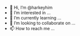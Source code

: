 - 👋 Hi, I’m @harkeyhim
- 👀 I’m interested in ...
- 🌱 I’m currently learning ...
- 💞️ I’m looking to collaborate on ...
- 📫 How to reach me ...

<!---
harkeyhim/harkeyhim is a ✨ special ✨ repository because its `README.md` (this file) appears on your GitHub profile.
You can click the Preview link to take a look at your changes.
--->
